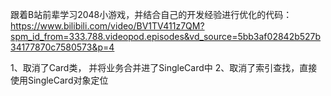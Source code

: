 跟着B站前辈学习2048小游戏，并结合自己的开发经验进行优化的代码： https://www.bilibili.com/video/BV1TV411z7QM?spm_id_from=333.788.videopod.episodes&vd_source=5bb3af02842b527b34177870c7580573&p=4

1、取消了Card类， 并将业务合并进了SingleCard中
2、取消了索引查找，直接使用SingleCard对象定位
